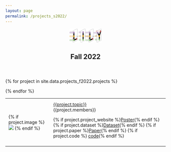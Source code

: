 ```yaml
---
layout: page
permalink: /projects_s2022/
---
```


<center><a href="https://yale-lily.github.io/"><img src="/lily-logo.png" alt="test image" width="20%" height="20%"></a></center>
  <header class="post-header">
    <h2 class="post-title">Fall 2022</h2>
  </header> 

<table>
{% for project in site.data.projects_f2022.projects %}

  <tr><td style="padding:10px">
{% if project.image %}
<img width="200px" src="{{project.image}}"> 
{% endif %}
</td><td style="padding:10px">
<a class="paper" href="{{project.project_website}}">
{{project.topic}}
</a><br>
{{project.members}}<br>

{% if project.project_website %}<a class="btn btn-labeled btn-primary" href="{{project.project_website}}">Poster</a>{% endif %}
{% if project.dataset %}<a class="btn btn-labeled btn-primary" href="{{project.dataset}}">Dataset</a>{% endif %}
{% if project.paper %}<a class="btn btn-labeled btn-primary" href="{{project.paper}}">Paper</a>{% endif %}
{% if project.code %} <a class="icon slides label label-success label-warning" href="{{project.code}}">code</a>{% endif %}
<br>

</td></tr>

{% endfor %}
</table>


